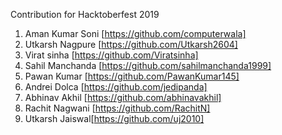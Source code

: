 Contribution for Hacktoberfest 2019

1. Aman Kumar Soni [https://github.com/computerwala]
2. Utkarsh Nagpure [https://github.com/Utkarsh2604]
3. Virat sinha [https://github.com/Viratsinha]
4. Sahil Manchanda [https://github.com/sahilmanchanda1999]
5. Pawan Kumar [https://github.com/PawanKumar145]
6. Andrei Dolca [https://github.com/jedipanda]
7. Abhinav Akhil [https://github.com/abhinavakhil]
8. Rachit Nagwani [https://github.com/RachitN]
9. Utkarsh Jaiswal[https://github.com/uj2010]

